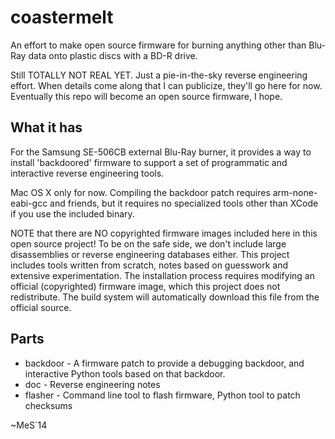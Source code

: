 coastermelt
===========

An effort to make open source firmware for burning anything other than Blu-Ray data onto plastic discs with a BD-R drive.

Still TOTALLY NOT REAL YET. Just a pie-in-the-sky reverse engineering effort. When details come along that I can publicize, they'll go here for now. Eventually this repo will become an open source firmware, I hope.


What it has
-----------

For the Samsung SE-506CB external Blu-Ray burner, it provides a way to install 'backdoored' firmware to support a set of programmatic and interactive reverse engineering tools.

Mac OS X only for now. Compiling the backdoor patch requires arm-none-eabi-gcc and friends, but it requires no specialized tools other than XCode if you use the included binary.

NOTE that there are NO copyrighted firmware images included here in this open source project! To be on the safe side, we don't include large disassemblies or reverse engineering databases either. This project includes tools written from scratch, notes based on guesswork and extensive experimentation. The installation process requires modifying an official (copyrighted) firmware image, which this project does not redistribute. The build system will automatically download this file from the official source.


Parts
-----

* backdoor - A firmware patch to provide a debugging backdoor, and interactive Python tools based on that backdoor.
* doc - Reverse engineering notes
* flasher - Command line tool to flash firmware, Python tool to patch checksums


~MeS`14
